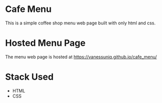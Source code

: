 # Cafe Menu

This is a simple coffee shop menu web page built with only html and css.

# Hosted Menu Page

The menu web page is hosted at https://vanessuniq.github.io/cafe_menu/

# Stack Used

  - HTML
  - CSS
